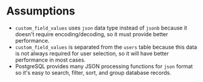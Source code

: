 # Assumptions

- `custom_field_values` uses `json` data type instead of `jsonb` because it doesn't require encoding/decoding, so it must provide better performance.
- `custom_field_values` is separated from the `users` table because this data is not always required for user selection, so it will have better performance in most cases.
- PostgreSQL provides many JSON processing functions for `json` format so it's easy to search, filter, sort, and group database records.
